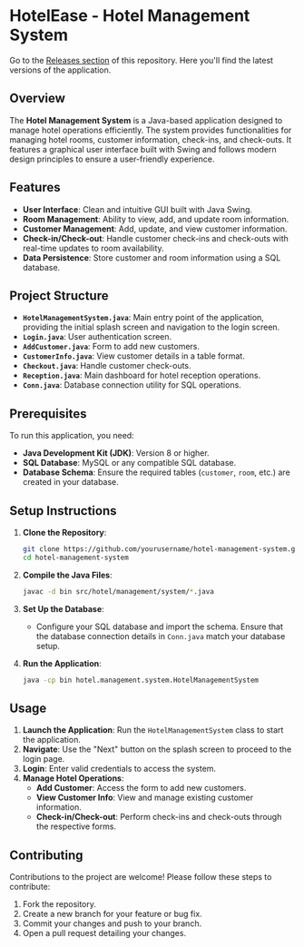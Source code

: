 # HotelEase - Hotel Management System

Go to the [Releases section](https://github.com/azizbelkhouja/hotel-management-system/releases) of this repository. Here you'll find the latest versions of the application.

## Overview

The **Hotel Management System** is a Java-based application designed to manage hotel operations efficiently. The system provides functionalities for managing hotel rooms, customer information, check-ins, and check-outs. It features a graphical user interface built with Swing and follows modern design principles to ensure a user-friendly experience.

## Features

- **User Interface**: Clean and intuitive GUI built with Java Swing.
- **Room Management**: Ability to view, add, and update room information.
- **Customer Management**: Add, update, and view customer information.
- **Check-in/Check-out**: Handle customer check-ins and check-outs with real-time updates to room availability.
- **Data Persistence**: Store customer and room information using a SQL database.

## Project Structure

- **`HotelManagementSystem.java`**: Main entry point of the application, providing the initial splash screen and navigation to the login screen.
- **`Login.java`**: User authentication screen.
- **`AddCustomer.java`**: Form to add new customers.
- **`CustomerInfo.java`**: View customer details in a table format.
- **`Checkout.java`**: Handle customer check-outs.
- **`Reception.java`**: Main dashboard for hotel reception operations.
- **`Conn.java`**: Database connection utility for SQL operations.

## Prerequisites

To run this application, you need:

- **Java Development Kit (JDK)**: Version 8 or higher.
- **SQL Database**: MySQL or any compatible SQL database.
- **Database Schema**: Ensure the required tables (`customer`, `room`, etc.) are created in your database.

## Setup Instructions

1. **Clone the Repository**:
   ```bash
   git clone https://github.com/yourusername/hotel-management-system.git
   cd hotel-management-system
   ```

2. **Compile the Java Files**:
   ```bash
   javac -d bin src/hotel/management/system/*.java
   ```

3. **Set Up the Database**:
   - Configure your SQL database and import the schema. Ensure that the database connection details in `Conn.java` match your database setup.

4. **Run the Application**:
   ```bash
   java -cp bin hotel.management.system.HotelManagementSystem
   ```

## Usage

1. **Launch the Application**: Run the `HotelManagementSystem` class to start the application.
2. **Navigate**: Use the "Next" button on the splash screen to proceed to the login page.
3. **Login**: Enter valid credentials to access the system.
4. **Manage Hotel Operations**:
   - **Add Customer**: Access the form to add new customers.
   - **View Customer Info**: View and manage existing customer information.
   - **Check-in/Check-out**: Perform check-ins and check-outs through the respective forms.

## Contributing

Contributions to the project are welcome! Please follow these steps to contribute:

1. Fork the repository.
2. Create a new branch for your feature or bug fix.
3. Commit your changes and push to your branch.
4. Open a pull request detailing your changes.
